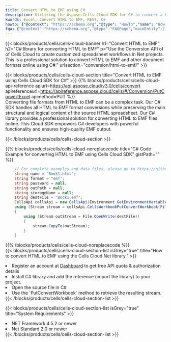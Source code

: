 ```yaml
---
title: Convert HTML to EMF using C# 
description: Utilizing the Aspose.Cells Cloud SDK for C# to convert a HTML format file to a EMF format file. 
kwords: Excel, Convert HTML to EMF, REST, C#
howto: {"@context": "https://schema.org","@type": "HowTo","name": "How to convert HTML to EMF using the Cells Cloud Net library.","description": "How to convert HTML to EMF using the Cells Cloud Net library.","image": {"@type": "ImageObject"},"url": "/net/conversion/html-to-emf/","step": [{ "@type": "HowToStep","name": "How to convert HTML to EMF using the Cells Cloud Net library. step 1", "image": {"@type": "ImageObject",},"url": "/net/conversion/html-to-emf/","text": "Register an account at <a href='https://dashboard.aspose.cloud/'>Dashboard</a> to get free API quota & authorization details",},{ "@type": "HowToStep","name": "How to convert HTML to EMF using the Cells Cloud Net library. step 1", "image": {"@type": "ImageObject",},"url": "/net/conversion/html-to-emf/","text": "Install C# library and add the reference (import the library) to your project.",},{ "@type": "HowToStep","name": "How to convert HTML to EMF using the Cells Cloud Net library. step 1", "image": {"@type": "ImageObject",},"url": "/net/conversion/html-to-emf/","text": "Open the source file in C#",},{ "@type": "HowToStep","name": "How to convert HTML to EMF using the Cells Cloud Net library. step 1", "image": {"@type": "ImageObject",},"url": "/net/conversion/html-to-emf/","text": "Use the `PutConvertWorkbook` method to retrieve the resulting stream.",}, ],"supply": {"@type": "HowToSupply","name": "document"},"tool": [{"@type": "HowToTool","name": "Visual Studio, Visual Studio Code, Rider "},{"@type": "HowToTool","name": "Aspose Cells"}],"totalTime": "PT6M"}
fqa: {"@context":"https://schema.org","@type":"FAQPage","mainEntity":[{"@type":"Question","name":"Why convert file formats in C# using REST API?","acceptedAnswer":{"@type":"Answer","text":"Documents are encoded in many ways, and some files may be incompatible with the software you use. To open and read such files, just convert them to appropriate file formats.<br/><ol><li>Install .NET SDK and add the reference (import the library) to your project.</li><li>Open the source file in C# using REST API.</li><li>Call the PutConvertWorkbookRequest() method, passing an output filename with required extension.</li><li>Get the result of conversion as a separate file.</li></ol>"}},{"@type":"Question","name":"What file formats can I convert with your C# library?","acceptedAnswer":{"@type":"Answer","text":"We support a variety of file formats for conversion using .NET library, including XLSX, Excel, xls , PDF, CSV, HTML, Markdown, XML, PNG, JPG, TIFF, Json, TXT and many more."}},{"@type":"Question","name":"What is the maximum allowed file size for conversion using this .NET library?","acceptedAnswer":{"@type":"Answer","text":"There are no file size limits for format conversions using .NET library."}}]}
---
```



{{< blocks/products/cells/cells-cloud-banner h1="Convert HTML to EMF" h2="C# library for converting HTML to EMF" p="Use the Conversion API of of Cells Cloud to create customized spreadsheet workflows in Net projects. This is a professional solution to convert HTML to EMF and other document formats online using C#." urlsection="conversion/html-to-emf/" >}}

{{< blocks/products/cells/cells-cloud-section  title="Convert HTML to EMF using Cells Cloud SDK for C#" >}}
{{% blocks/products/cells/cells-cloud-api-reference  apiurl=https://api.aspose.cloud/v3.0/cells/convert  apireferenceurl=https://apireference.aspose.cloud/cells/#/Conversion/PutConvertExcel  apimethod=PUT %}}
<br/>
Converting file formats from HTML to EMF can be a complex task. Our C# SDK handles all HTML to EMF format conversions while preserving the main structural and logical content of the source HTML spreadsheet. Our C# library provides a professional solution for converting HTML to EMF files online. This Cloud SDK empowers C# developers with powerful functionality and ensures high-quality EMF output.

{{< /blocks/products/cells/cells-cloud-section >}}

{{% blocks/products/cells/cells-cloud-noreplacecode title="C# Code Example for converting HTML to EMF using Cells Cloud SDK" gistPath="" %}}
 
```cs
    // For complete examples and data files, please go to https://github.com/aspose-cells-cloud/aspose-cells-cloud-dotnet/
    string name = "Book1.html";
    string format = "emf";
    string password = null;
    string outPath = null;
    string storageName = null;
    string destFile = "Book1.emf";
    CellsApi cellsApi = new CellsApi(Environment.GetEnvironmentVariable("ProductClientId"), Environment.GetEnvironmentVariable("ProductClientSecret"));
    using (Stream stream = cellsApi.CellsWorkbookPutConvertWorkbook(File.OpenRead(name), format, password, outPath, storageName))
    {
        using (Stream outStream = File.OpenWrite(destFile))
        {
            stream.CopyTo(outStream);
        }
    }
```
 
{{% /blocks/products/cells/cells-cloud-noreplacecode  %}}
<br/>
{{< blocks/products/cells/cells-cloud-section-list isGrey="true"  title="How to convert HTML to EMF using the Cells Cloud Net library." >}}
<li>Register an account at <a href="https://dashboard.aspose.cloud/">Dashboard</a> to get free API quota & authorization details</li>
<li>Install C# library and add the reference (import the library) to your project.</li>
<li>Open the source file in C#</li>
<li>Use the `PutConvertWorkbook` method to retrieve the resulting stream.</li>
{{< /blocks/products/cells/cells-cloud-section-list >}}

{{< blocks/products/cells/cells-cloud-section-list isGrey="true"  title="System Requirements" >}}
<li>NET Framework 4.5.2 or newer</li>
<li>Net Standard 2.0 or newer</li>
{{< /blocks/products/cells/cells-cloud-section-list >}}
